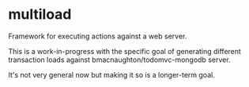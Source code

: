 # multiload
Framework for executing actions against a web server.

This is a work-in-progress with the specific goal of generating different transaction loads against bmacnaughton/todomvc-mongodb server.

It's not very general now but making it so is a longer-term goal.

